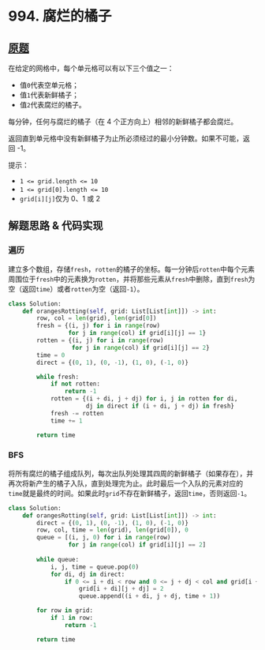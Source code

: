# 994. 腐烂的橘子

## [原题](https://leetcode-cn.com/problems/rotting-oranges)

在给定的网格中，每个单元格可以有以下三个值之一：

+ 值`0`代表空单元格；
+ 值`1`代表新鲜橘子；
+ 值`2`代表腐烂的橘子。

每分钟，任何与腐烂的橘子（在 4 个正方向上）相邻的新鲜橘子都会腐烂。

返回直到单元格中没有新鲜橘子为止所必须经过的最小分钟数。如果不可能，返回 -1。

提示：

+ `1 <= grid.length <= 10`
+ `1 <= grid[0].length <= 10`
+ `grid[i][j]`仅为 0、1 或 2

## 解题思路 & 代码实现

### 遍历

建立多个数组，存储`fresh`，`rotten`的橘子的坐标。每一分钟后`rotten`中每个元素周围位于`fresh`中的元素换为`rotten`，并将那些元素从`fresh`中删除，直到`fresh`为空（返回`time`）或者`rotten`为空（返回`-1`）。

```Python
class Solution:
    def orangesRotting(self, grid: List[List[int]]) -> int:
        row, col = len(grid), len(grid[0])
        fresh = {(i, j) for i in range(row)
                 for j in range(col) if grid[i][j] == 1}
        rotten = {(i, j) for i in range(row)
                  for j in range(col) if grid[i][j] == 2}
        time = 0
        direct = {(0, 1), (0, -1), (1, 0), (-1, 0)}

        while fresh:
            if not rotten:
                return -1
            rotten = {(i + di, j + dj) for i, j in rotten for di,
                      dj in direct if (i + di, j + dj) in fresh}
            fresh -= rotten
            time += 1

        return time
```

### BFS

将所有腐烂的橘子组成队列，每次出队列处理其四周的新鲜橘子（如果存在），并再次将新产生的橘子入队，直到处理完为止。此时最后一个入队的元素对应的`time`就是最终的时间。如果此时`grid`不存在新鲜橘子，返回`time`，否则返回`-1`。

```Python
class Solution:
    def orangesRotting(self, grid: List[List[int]]) -> int:
        direct = {(0, 1), (0, -1), (1, 0), (-1, 0)}
        row, col, time = len(grid), len(grid[0]), 0
        queue = [(i, j, 0) for i in range(row)
                 for j in range(col) if grid[i][j] == 2]
        
        while queue:
            i, j, time = queue.pop(0)
            for di, dj in direct:
                if 0 <= i + di < row and 0 <= j + dj < col and grid[i + di][j + dj] == 1:
                    grid[i + di][j + dj] = 2
                    queue.append((i + di, j + dj, time + 1))

        for row in grid:
            if 1 in row:
                return -1

        return time
```
